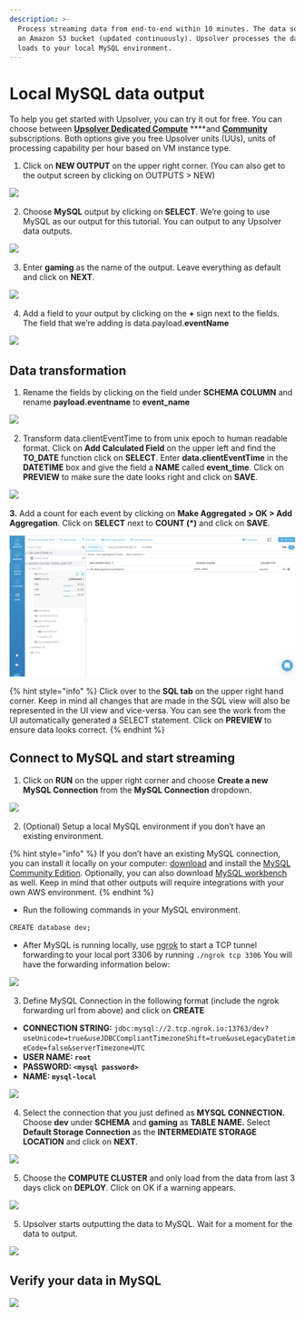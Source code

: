 ```yaml
---
description: >-
  Process streaming data from end-to-end within 10 minutes. The data source is
  an Amazon S3 bucket (updated continuously). Upsolver processes the data and
  loads to your local MySQL environment.
---
```


# Local MySQL data output

To help you get started with Upsolver, you can try it out for free. You can choose between [**Upsolver Dedicated Compute**](https://app.upsolver.com/signup) ****and [**Community**](https://app.upsolver.com/signup/free) subscriptions. Both options give you free Upsolver units \(UUs\), units of processing capability per hour based on VM instance type.

1. Click on **NEW OUTPUT** on the upper right corner. \(You can also get to the output screen by clicking on OUTPUTS &gt; NEW\)

![](https://lh4.googleusercontent.com/MWKDM4NzS3bsF93Pq5DZ-4nd5QV6B7JXOS2cA1N8vy92qij_fPmPTPeilDb1XiW3DjcZMc8L0YC-62snOK6wiXnefjBe-Ppku7s9ymdk3M5sS7NEUNiYPpJaQeHTe5mYgkfgBHV0)

2. Choose **MySQL** output by clicking on **SELECT**. We’re going to use MySQL as our output for this tutorial. You can output to any Upsolver data outputs. 

![](https://lh4.googleusercontent.com/PXhvs6a7EiGfmAHcgqwN3_Jwz96iPo6L17sUl5E534p062iFtkakUxPbFWcx8g2BIVYVSV26ayqeEaPMGXLmkAOXmcIoxewZkcuVT2iyOgDUlaU1860lpsaVBNCNIwk1rv3s-19T)

3. Enter **gaming** as the name of the output. Leave everything as default and click on **NEXT**.

![](https://lh5.googleusercontent.com/pwqXwMAeu4kndQzv2fMDh4-N5rB_q6S6vpsR10OEITDHI4aatdyMWBEfhO8dpdBuaxsa5hVm1195UMzW9qM38Jnb6miZ49_RR8Koi7LBaRr8v7Y2P68vzdsJFE5Ck4Ppi6ByzegG)

4. Add a field to your output by clicking on the **+** sign next to the fields. The field that we’re adding is data.payload.**eventName**

![](https://lh4.googleusercontent.com/kYfGKdqytOPUi7-qXFq-lStbLuIpgE1bv8L_Q-gOPypxSCCCNmpcK7Wk-FtVcYA9d_BQKMbAzg8_Cjb36rumK2Z-QC_m921h05G4hRnss1Qxvtc1x3H_vU8ZwMc_qnOXKqVpnvAE)

## **Data transformation**

1. Rename the fields by clicking on the field under **SCHEMA COLUMN** and rename **payload.eventname** to **event\_name**

![](https://lh4.googleusercontent.com/v_6Rqnc7nFQq3xCUF4DBwELml7m1ZhvPkZIBpIZ6kg7pLHIaO1oJchci6FFf4xX-xKAswiu6GemKqHAH5_ztLKOAmh8FZa-XSthejIQDOtXmSsP-0cEt59NMJkzxqmcUEZJNPBjo)

2. Transform data.clientEventTime to from unix epoch to human readable format. Click on **Add Calculated Field** on the upper left and find the **TO\_DATE** function click on **SELECT**. Enter **data.clientEventTime** in the **DATETIME** box and give the field a **NAME** called **event\_time**. Click on **PREVIEW** to make sure the date looks right and click on **SAVE**.

![](https://lh4.googleusercontent.com/f25W44WwYgJoAEeRl7qbPUJWaou9nw9HdNm4yAG0EMpFP1SICxEnpnGgTb7lyKHOcSmFGIlsHjkPOA4bBDZDFFl4zsm3SCQ9aXC8pLXwCLdLdGlV5jMNb-2Xu2odxMLIh032F6wW)

**3.** Add a count for each event by clicking on **Make Aggregated &gt; OK &gt; Add Aggregation**. Click on **SELECT** next to **COUNT \(\*\)**  and click on **SAVE**.

![](../../../.gitbook/assets/zgtazoayjx.gif)

{% hint style="info" %}
Click over to the **SQL tab** on the upper right hand corner. Keep in mind all changes that are made in the SQL view will also be represented in the UI view and vice-versa. You can see the work from the UI automatically generated a SELECT statement. Click on **PREVIEW** to ensure data looks correct.
{% endhint %}

## **Connect to MySQL and start streaming**

1. Click on **RUN** on the upper right corner and choose **Create a new MySQL Connection** from the **MySQL Connection** dropdown.

![](https://lh5.googleusercontent.com/ukOA0BD-g9cxsdWuJhI9ab7g_aOJZn3JpfA6PlbGmNbaeO3dcUrPXY5bskTj7gjxFqgKqYhSeoGP_Ix0lN6nj-PPI9HJEmD1jP4qxMct5aYUkd8fq3UDIJHbSOnseGepvSaSIDGc)

2.  \(Optional\) Setup a local MySQL environment if you don’t have an existing environment.

{% hint style="info" %}
If you don’t have an existing MySQL connection, you can install it locally on your computer: [download](https://dev.mysql.com/downloads/mysql/) and install the [MySQL Community Edition](https://dev.mysql.com/downloads/mysql/). Optionally, you can also download [MySQL workbench](https://dev.mysql.com/downloads/workbench/) as well. Keep in mind that other outputs will require integrations with your own AWS environment. 
{% endhint %}

* Run the following commands in your MySQL environment.

```bash
CREATE database dev;
```

* After MySQL is running locally, use [ngrok](https://dashboard.ngrok.com/get-started/setup) to  start a TCP tunnel forwarding to your local port 3306 by running `./ngrok tcp 3306` You will have the forwarding information below:

![](https://lh5.googleusercontent.com/NfaeKzR1ltLpUFuYeCvXO0G5sWMkezS7LIKOuA12PHUfViIVnQQZGid3vGfQ6_7Wi1PNRA5olAPhTeMs1jWSm8b6LTIXt4jMWH4QTUltFCVRrQyzxtjKjQumouov7DORyG88Ht-a)

3. Define MySQL Connection in the following format \(include the ngrok forwarding url from above\) and click on **CREATE**

* **CONNECTION STRING:** `jdbc:mysql://2.tcp.ngrok.io:13763/dev?useUnicode=true&useJDBCCompliantTimezoneShift=true&useLegacyDatetimeCode=false&serverTimezone=UTC`
* **USER NAME: `root`**
* **PASSWORD: `<mysql password>`**
* **NAME: `mysql-local`**

![](https://lh3.googleusercontent.com/JSPYUXzmrHF2JYV67ZzpQr1MKwWE2EyZQ9olvpU_AMx0Dh_JM_mxlceX7gveBXGMDVWuso1bxAdAwAiJ97xDbYkixOKyiS5gPwGzVT5I-6wD0ci_Y66wZaDMEJIC1Vcv2eU1mKCA)

4. Select the connection that you just defined as **MYSQL CONNECTION.** Choose **dev** under **SCHEMA** and **gaming** as **TABLE NAME.** Select **Default Storage Connection** as the **INTERMEDIATE STORAGE LOCATION** and click on **NEXT**.

![](https://lh4.googleusercontent.com/aqE5JZ6VNvoEdWFvV4kDnQItgzAXFtkXjXrztlcCF2YXVgRU8beZbrAIJ3aNR0B2BU4FVy_IcyPmRUQysC76mooR9w2ehpJlrgCJGqzo1eX8XBbumGemQbS7tk0OlQ6dh3XedX3K)

5. Choose the **COMPUTE CLUSTER** and only load from the data from last 3 days click on **DEPLOY**. Click on OK if a warning appears.  


![](https://lh4.googleusercontent.com/5b6O0ORXDmpqXiMjqsK8uGYN1KaMq5hPb_JGG4bnLinm7L9zYkdAUxF4lVWQBxa3PEKy-zgsbBU4-iJ0ChutRn4Z7Iu1FZUTL626n8o1WeReetFPUrAuNvG_RPXqngUgug7fYqbj)

5. Upsolver starts outputting the data to MySQL. Wait for a moment for the data to output.

![](https://lh3.googleusercontent.com/VwPyk_YOC03OdL3EvZBYOQFEJsOS38WMBspKx45LIV3Vg4ulerw3IXVcrqkurp0OfW-9yGsqJh0_NZfLJpjG2S1-vkeogtzkC-PsPo_zqk42pqjG2Od8VZ8vgaiGBoRjHlfCCMZE)

## **Verify your data in MySQL**

![](https://lh5.googleusercontent.com/0fxWkWrTxadsR-uuIkp9Tny0BVu2iLcCcNBBa_G5SN6wi6yOvf64W__KBgEHb24vjTWHBStlUU4LlwWNq_yqszCcdvc_c4ITRmULBgt209OxbuWtUjhS4wBRdZ0r0Dzo6lN1GVlW)



